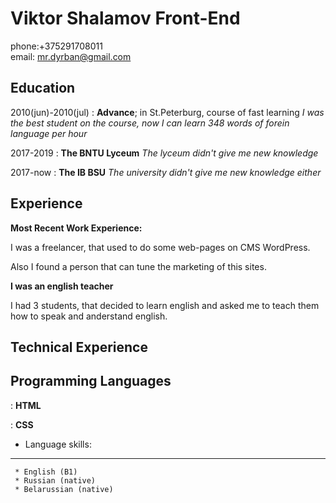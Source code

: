 Viktor Shalamov Front-End
============

phone:+375291708011             
email: mr.dyrban@gmail.com

Education
---------
2010(jun)-2010(jul)
:   **Advance**; in St.Peterburg, course of fast learning
    *I was the best student on the course, now I can learn 348 words of forein language per hour*

2017-2019
:   **The BNTU Lyceum**
    *The lyceum didn't give me new knowledge*

2017-now
:   **The IB BSU**
    *The university didn't give me new knowledge either*

Experience
----------

**Most Recent Work Experience:**

I was a freelancer, that used to do some web-pages on CMS WordPress.

Also I found a person that can tune the marketing of this sites.

**I was an english teacher**

I had 3 students, that decided to learn english and asked me to teach them how to speak and anderstand english.

Technical Experience
--------------------

Programming Languages
--------------------

:   **HTML**

:   **CSS**


* Language skills:
----------------------------------------
     * English (B1)
     * Russian (native)
     * Belarussian (native)
